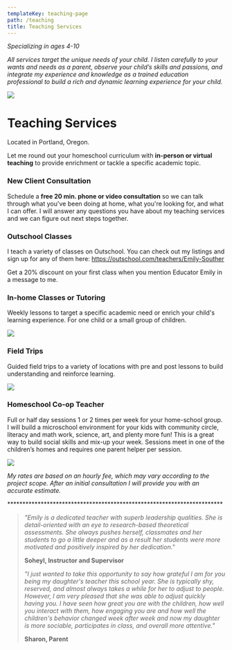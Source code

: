```yaml
---
templateKey: teaching-page
path: /teaching
title: Teaching Services
---
```

*Specializing in ages 4-10*

*All services target the unique needs of your child. I listen carefully to your wants and needs as a parent, observe your child’s skills and passions, and integrate my experience and knowledge as a trained education professional to build a rich and dynamic learning experience for your child.*

![](/img/bubble-narrow.jpg)

# **Teaching Services**

Located in Portland, Oregon.

Let me round out your homeschool curriculum with **in-person or virtual teaching** to provide enrichment or tackle a specific academic topic.

### New Client Consultation

Schedule a **free 20 min. phone or video consultation** so we can talk through what you've been doing at home, what you're looking for, and what I can offer. I will answer any questions you have about my teaching services and we can figure out next steps together. 

### Outschool Classes

I teach a variety of classes on Outschool. You can check out my listings and sign up for any of them here: <https://outschool.com/teachers/Emily-Souther>

Get a 20% discount on your first class when you mention Educator Emily in a message to me. 

### In-home Classes or Tutoring

Weekly lessons to target a specific academic need or enrich your child's learning experience. For one child or a small group of children.

![](/img/img_4110-1-.jpg)

### Field Trips

Guided field trips to a variety of locations with pre and post lessons to build understanding and reinforce learning.

![](/img/fieldtrip.jpg)

### Homeschool Co-op Teacher

Full or half day sessions 1 or 2 times per week for your home-school group. I will build a microschool environment for your kids with community circle, literacy and math work, science, art, and plenty more fun! This is a great way to build social skills and mix-up your week. Sessions meet in one of the children’s homes and requires one parent helper per session. 

![](/img/moon.jpg)

*My rates are based on an hourly fee, which may vary according to the project scope. After an initial consultation I will provide you with an accurate estimate.* 

\*\*\*\*\*\*\*\*\*\*\*\*\*\*\*\*\*\*\*\*\*\*\*\*\*\*\*\*\*\*\*\*\*\*\*\*\*\*\*\*\*\*\*\*\*\*\*\*\*\*\*\*\*\*\*\*\*\*\*\*\*\*\*\*\*\*\*\*\*\**

> *"Emily is a dedicated teacher with superb leadership qualities. She is detail-oriented with an eye to research-based theoretical assessments. She always pushes herself, classmates and her students to go a little deeper and as a result her students were more motivated and positively inspired by her dedication."* 
>
> **Soheyl, Instructor and Supervisor** 
>
> *"I just wanted to take this opportunity to say how grateful I am for you being my daughter's teacher this school year. She is typically shy, reserved, and almost always takes a while for her to adjust to people. However, I am very pleased that she was able to adjust quickly having you. I have seen how great you are with the children, how well you interact with them, how engaging you are and how well the children's behavior changed week after week and now my daughter is more sociable, participates in class, and overall more attentive."*
>
> **Sharon, Parent**